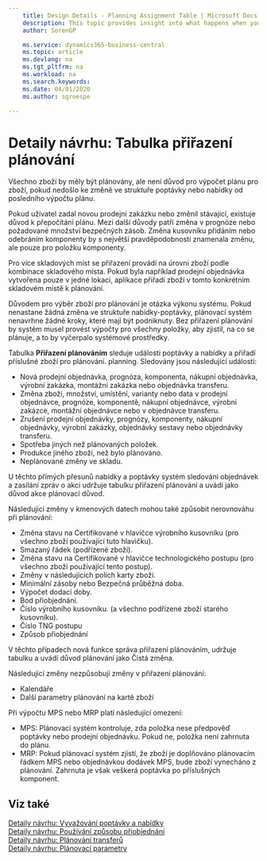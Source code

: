 ```yaml
---
    title: Design Details - Planning Assignment Table | Microsoft Docs
    description: This topic provides insight into what happens when you change how you plan for an item.
    author: SorenGP

    ms.service: dynamics365-business-central
    ms.topic: article
    ms.devlang: na
    ms.tgt_pltfrm: na
    ms.workload: na
    ms.search.keywords:
    ms.date: 04/01/2020
    ms.author: sgroespe

---
```

# Detaily návrhu: Tabulka přiřazení plánování
Všechno zboží by měly být plánovány, ale není důvod pro výpočet plánu pro zboží, pokud nedošlo ke změně ve struktuře poptávky nebo nabídky od posledního výpočtu plánu.

Pokud uživatel zadal novou prodejní zakázku nebo změnil stávající, existuje důvod k přepočítání plánu. Mezi další důvody patří změna v prognóze nebo požadované množství bezpečných zásob. Změna kusovníku přidáním nebo odebráním komponenty by s největší pravděpodobností znamenala změnu, ale pouze pro položku komponenty.

Pro více skladových míst se přiřazení provádí na úrovni zboží podle kombinace skladového místa. Pokud byla například prodejní objednávka vytvořena pouze v jedné lokaci, aplikace přiřadí zboží v tomto konkrétním skladovém místě k plánování.

Důvodem pro výběr zboží pro plánování je otázka výkonu systému. Pokud nenastane žádná změna ve struktuře nabídky-poptávky, plánovací systém nenavrhne žádné kroky, které mají být podniknuty. Bez přiřazení plánování by systém musel provést výpočty pro všechny položky, aby zjistil, na co se plánuje, a to by vyčerpalo systémové prostředky.

Tabulka **Přiřazení plánováním** sleduje události poptávky a nabídky a přiřadí příslušné zboží pro plánování. planning. Sledovány jsou následující události:

* Nová prodejní objednávka, prognóza, komponenta, nákupní objednávka, výrobní zakázka, montážní zakázka nebo objednávka transferu.
* Změna zboží, množství, umístění, varianty nebo data v prodejní objednávce, prognóze, komponentě, nákupní objednávce, výrobní zakázce, montážní objednávce nebo v objednávce transferu.
* Zrušení prodejní objednávky, prognózy, komponenty, nákupní objednávky, výrobní zakázky, objednávky sestavy nebo objednávky transferu.
* Spotřeba jiných než plánovaných položek.
* Produkce jiného zboží, než bylo plánováno.
* Neplánované změny ve skladu.

U těchto přímých přesunů nabídky a poptávky systém sledování objednávek a zasílání zpráv o akci udržuje tabulku přiřazení plánování a uvádí jako důvod akce plánovací důvod.

Následující změny v kmenových datech mohou také způsobit nerovnováhu při plánování:

* Změna stavu na Certifikované v hlavičce výrobního kusovníku (pro všechno zboží používající tuto hlavičku).
* Smazaný řádek (podřízené zboží).
* Změna stavu na Certifikované v hlavičce technologického postupu (pro všechno zboží používající tento postup).
* Změny v následujících polích karty zboží.
* Minimální zásoby nebo Bezpečná průběžná doba.
* Výpočet dodací doby.
* Bod přiobjednání.
* Číslo výrobního kusovníku. (a všechno podřízené zboží starého kusovníku).
* Číslo TNG postupu
* Způsob přiobjednání

V těchto případech nová funkce správa přiřazení plánováním, udržuje tabulku a uvádí důvod plánování jako Čistá změna.

Následující změny nezpůsobují změny v přiřazení plánování:

* Kalendáře
* Další parametry plánování na kartě zboží

Při výpočtu MPS nebo MRP platí následující omezení:

* MPS: Plánovací systém kontroluje, zda položka nese předpověď poptávky nebo prodejní objednávku. Pokud ne, položka není zahrnuta do plánu.
* MRP: Pokud plánovací systém zjistí, že zboží je doplňováno plánovacím řádkem MPS nebo objednávkou dodávek MPS, bude zboží vynecháno z plánování. Zahrnuta je však veškerá poptávka po příslušných komponent.

## Viz také
[Detaily návrhu: Vyvažování poptávky a nabídky](design-details-balancing-demand-and-supply.md)   
[Detaily návrhu: Používání způsobu přiobjednání](design-details-handling-reordering-policies.md)   
[Detaily návrhu: Plánování transferů](design-details-transfers-in-planning.md)   
[Detaily návrhu: Plánovací parametry](design-details-planning-parameters.md)
